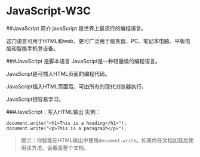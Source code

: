 # JavaScript-W3C

##JavaScript 简介
javaScript 是世界上最流行的编程语言。
  
这门语言可用于HTML和web，更可广泛用于服务器、PC、笔记本电脑、平板电脑和智能手机登设备。
  
###JavaScript 是脚本语言
JavaScript是一种轻量级的编程语言。
  
JavaScript是可插入HTML页面的编程代码。
  
JavaScript插入HTML页面后，可由所有的现代浏览器执行。
  
JavaScript很容易学习。
  
###JavaScript：写入HTML输出
实例：
  
    document.write("<h1>This is a heading</h1>");
    document.write("<p>This is a paragraph</p>");
  
>提示：你智能在HTML输出中使用`document.write`。如果你在文档加载后使用该方法，会覆盖整个文档。
  
